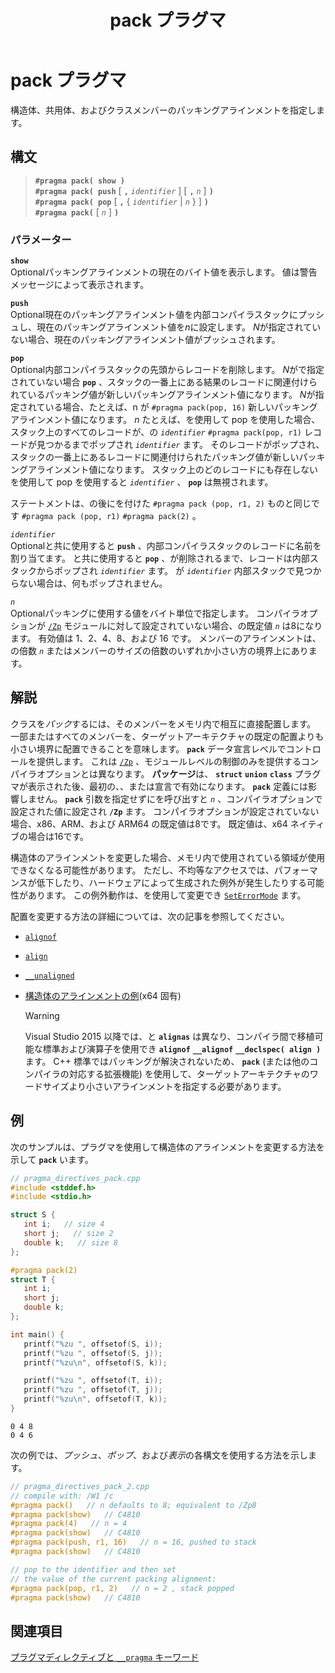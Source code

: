 ﻿---
title: pack プラグマ
ms.date: 07/22/2020
f1_keywords:
- pack_CPP
- vc-pragma.pack
helpviewer_keywords:
- pragmas, pack
- pack pragma
ms.assetid: e4209cbb-5437-4b53-b3fe-ac264501d404
ms.openlocfilehash: 72f94520516cce2ae36b70795fb29e3d4d8068df
ms.sourcegitcommit: 1f009ab0f2cc4a177f2d1353d5a38f164612bdb1
ms.translationtype: MT
ms.contentlocale: ja-JP
ms.lasthandoff: 07/27/2020
ms.locfileid: "87219392"
---
# <a name="pack-pragma"></a>pack プラグマ

構造体、共用体、およびクラスメンバーのパッキングアラインメントを指定します。

## <a name="syntax"></a>構文

> **`#pragma pack( show )`**\
> **`#pragma pack( push`** [ **`,`** *`identifier`* ] [ **`,`** *`n`* ] **`)`**\
> **`#pragma pack( pop`** [ **`,`** { *`identifier`* | *`n`* } ] **`)`**\
> **`#pragma pack(`** [ *`n`* ] **`)`**

### <a name="parameters"></a>パラメーター

**`show`**\
Optionalパッキングアラインメントの現在のバイト値を表示します。 値は警告メッセージによって表示されます。

**`push`**\
Optional現在のパッキングアラインメント値を内部コンパイラスタックにプッシュし、現在のパッキングアラインメント値を*n*に設定します。 *N*が指定されていない場合、現在のパッキングアラインメント値がプッシュされます。

**`pop`**\
Optional内部コンパイラスタックの先頭からレコードを削除します。 *N*がで指定されていない場合 **`pop`** 、スタックの一番上にある結果のレコードに関連付けられているパッキング値が新しいパッキングアラインメント値になります。 *N*が指定されている場合、たとえば、n が `#pragma pack(pop, 16)` 新しいパッキングアラインメント値になります。 *n* たとえば、を使用して pop を使用した場合、スタック上のすべてのレコードが、の *`identifier`* `#pragma pack(pop, r1)` レコードが見つかるまでポップされ *`identifier`* ます。 そのレコードがポップされ、スタックの一番上にあるレコードに関連付けられたパッキング値が新しいパッキングアラインメント値になります。 スタック上のどのレコードにも存在しないを使用して pop を使用すると *`identifier`* 、 **`pop`** は無視されます。

ステートメントは、の後にを付けた `#pragma pack (pop, r1, 2)` ものと同じです `#pragma pack (pop, r1)` `#pragma pack(2)` 。

*`identifier`*\
Optionalと共に使用すると **`push`** 、内部コンパイラスタックのレコードに名前を割り当てます。 と共に使用すると **`pop`** 、が削除されるまで、レコードは内部スタックからポップされ *`identifier`* ます。 が *`identifier`* 内部スタックで見つからない場合は、何もポップされません。

*`n`*\
Optionalパッキングに使用する値をバイト単位で指定します。 コンパイラオプションが [`/Zp`](../build/reference/zp-struct-member-alignment.md) モジュールに対して設定されていない場合、の既定値 *`n`* は8になります。 有効値は 1、2、4、8、および 16 です。 メンバーのアラインメントは、の倍数 *`n`* またはメンバーのサイズの倍数のいずれか小さい方の境界上にあります。

## <a name="remarks"></a>解説

クラスを*パック*するには、そのメンバーをメモリ内で相互に直接配置します。 一部またはすべてのメンバーを、ターゲットアーキテクチャの既定の配置よりも小さい境界に配置できることを意味します。 **`pack`** データ宣言レベルでコントロールを提供します。 これは [`/Zp`](../build/reference/zp-struct-member-alignment.md) 、モジュールレベルの制御のみを提供するコンパイラオプションとは異なります。 **パッケージ**は、 **`struct`** **`union`** **`class`** プラグマが表示された後、最初の、、または宣言で有効になります。 **`pack`** 定義には影響しません。 **`pack`** 引数を指定せずにを呼び出すと *`n`* 、コンパイラオプションで設定された値に設定され **`/Zp`** ます。 コンパイラオプションが設定されていない場合、x86、ARM、および ARM64 の既定値は8です。 既定値は、x64 ネイティブの場合は16です。

構造体のアラインメントを変更した場合、メモリ内で使用されている領域が使用できなくなる可能性があります。 ただし、不均等なアクセスでは、パフォーマンスが低下したり、ハードウェアによって生成された例外が発生したりする可能性があります。 この例外動作は、を使用して変更でき [`SetErrorMode`](/windows/win32/api/errhandlingapi/nf-errhandlingapi-seterrormode) ます。

配置を変更する方法の詳細については、次の記事を参照してください。

- [`alignof`](../cpp/alignof-operator.md)

- [`align`](../cpp/align-cpp.md)

- [`__unaligned`](../cpp/unaligned.md)

- [構造体のアラインメントの例](../build/x64-software-conventions.md#examples-of-structure-alignment)(x64 固有)

   > [!WARNING]
   > Visual Studio 2015 以降では、と **`alignas`** は異なり、コンパイラ間で移植可能な標準および演算子を使用でき **`alignof`** **`__alignof`** **`__declspec( align )`** ます。 C++ 標準ではパッキングが解決されないため、 **`pack`** (または他のコンパイラの対応する拡張機能) を使用して、ターゲットアーキテクチャのワードサイズより小さいアラインメントを指定する必要があります。

## <a name="examples"></a>例

次のサンプルは、プラグマを使用して構造体のアラインメントを変更する方法を示して **`pack`** います。

```cpp
// pragma_directives_pack.cpp
#include <stddef.h>
#include <stdio.h>

struct S {
   int i;   // size 4
   short j;   // size 2
   double k;   // size 8
};

#pragma pack(2)
struct T {
   int i;
   short j;
   double k;
};

int main() {
   printf("%zu ", offsetof(S, i));
   printf("%zu ", offsetof(S, j));
   printf("%zu\n", offsetof(S, k));

   printf("%zu ", offsetof(T, i));
   printf("%zu ", offsetof(T, j));
   printf("%zu\n", offsetof(T, k));
}
```

```Output
0 4 8
0 4 6
```

次の例では、*プッシュ*、*ポップ*、および*表示*の各構文を使用する方法を示します。

```cpp
// pragma_directives_pack_2.cpp
// compile with: /W1 /c
#pragma pack()   // n defaults to 8; equivalent to /Zp8
#pragma pack(show)   // C4810
#pragma pack(4)   // n = 4
#pragma pack(show)   // C4810
#pragma pack(push, r1, 16)   // n = 16, pushed to stack
#pragma pack(show)   // C4810

// pop to the identifier and then set
// the value of the current packing alignment:
#pragma pack(pop, r1, 2)   // n = 2 , stack popped
#pragma pack(show)   // C4810
```

## <a name="see-also"></a>関連項目

[プラグマディレクティブと `__pragma` キーワード](../preprocessor/pragma-directives-and-the-pragma-keyword.md)
